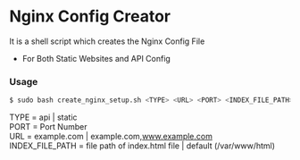# Nginx Config Creator

It is a shell script which creates the Nginx Config File
  - For Both Static Websites and API Config

### Usage

```sh
$ sudo bash create_nginx_setup.sh <TYPE> <URL> <PORT> <INDEX_FILE_PATH>
```

TYPE = api | static <br />
PORT = Port Number <br />
URL = example.com | example.com,www.example.com <br />
INDEX_FILE_PATH = file path of index.html file | default (/var/www/html)